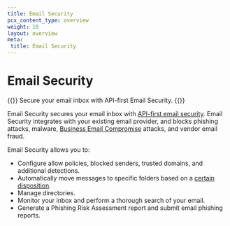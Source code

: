 ```yaml
---
title: Email Security
pcx_content_type: overview
weight: 10
layout: overview
meta:
 title: Email Security
---
```



# Email Security

{{<description>}}
Secure your email inbox with API-first Email Security.
{{</description>}}

Email Security secures your email inbox with [API-first email security](/cloudflare-one/email-security/setup/api-deployment/). Email Security integrates with your existing email provider, and blocks phishing attacks, malware, [Business Email Compromise](https://www.cloudflare.com/en-gb/learning/email-security/business-email-compromise-bec/) attacks, and vendor email fraud.

Email Security allows you to:

- Configure allow policies, blocked senders, trusted domains, and additional detections.
- Automatically move messages to specific folders based on a [certain disposition](/cloudflare-one/email-security/reference/dispositions-and-attributes/).
- Manage directories.
- Monitor your inbox and perform a thorough search of your email.
- Generate a Phishing Risk Assessment report and submit email phishing reports.